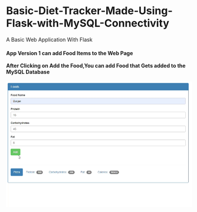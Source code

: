 # Basic-Diet-Tracker-Made-Using-Flask-with-MySQL-Connectivity
A Basic Web Application With Flask 
<h4> App Version 1 can add Food Items to the Web Page<br> <br> 
  After Clicking on Add the Food,You can add Food that Gets added to the MySQL Database<br></h4>


![](App%20Version%201.0/AddingFood.gif)
